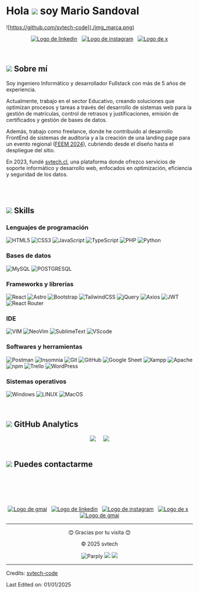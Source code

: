 
# <b>Hola <picture><img src="https://media.giphy.com/media/hvRJCLFzcasrR4ia7z/giphy.gif" width="35"></picture> soy Mario Sandoval</b>

![https://github.com/svtech-code](./img_marca.png)

<p align="center">
  <a href="https://www.linkedin.com/in/mario-sandoval-luengo-a059051b6" target="_blank" >
    <img src="https://img.shields.io/badge/LinkedIn-0077B5?logo=linkedIn" alt="Logo de linkedin"></a>
  &nbsp;
  <a href="https://www.instagram.com/svtech_code/" target="_blank" >
    <img src="https://img.shields.io/badge/Follow-E4405F?logo=instagram" alt="Logo de instagram"></a>
  &nbsp;
  <a href="https://x.com/svtech_code" target="_blank" >
    <img src="https://img.shields.io/badge/Follow-black?logo=x" alt="Logo de x"></a>
</p>

<br>

## <picture><img src = "https://github.com/7oSkaaa/7oSkaaa/blob/main/Images/about_me.gif?raw=true" width="25"></picture><b> Sobre mí</b>
Soy ingeniero Informático y desarrollador Fullstack con más de 5 años de experiencia.

Actualmente, trabajo en el sector Educativo, creando soluciones que optimizan procesos y tareas a través del desarrollo de sistemas web para la gestión de matrículas, control de retrasos y justificaciones, emisión de certificados y gestión de bases de datos.

Además, trabajo como freelance, donde he contribuido al desarrollo FrontEnd de sistemas de auditoría y a la creación de una landing page para un evento regional ([FEEM 2024](https://feem.cl)), cubriendo desde el diseño hasta el despliegue del sitio.

En 2023, fundé [svtech.cl](https://svtech.cl), una plataforma donde ofrezco servicios de soporte informático y desarrollo web, enfocados en optimización, eficiencia y seguridad de los datos.

<br><br>

## <picture><img src="https://media2.giphy.com/media/QssGEmpkyEOhBCb7e1/giphy.gif" width="25"></picture><b> Skills</b>
### Lenguajes de programación
![HTML5](https://img.shields.io/badge/HTML5-E34F26.svg?logo=html5&logoColor=white)
![CSS3](https://img.shields.io/badge/CSS3-1572B6.svg?logo=css3&logoColor=white)
![JavaScript](https://img.shields.io/badge/JavaScript-%23323330.svg?logo=javascript&logoColor=%23F7DF1E)
![TypeScript](https://img.shields.io/badge/TypeScript-00273f.svg?logo=typescript)
![PHP](https://img.shields.io/badge/PHP-777BB4.svg?logo=php&logoColor=white)
![Python](https://img.shields.io/badge/Python%20-%2314354C.svg?logo=python&logoColor=yellow)

### Bases de datos
![MySQL](https://img.shields.io/badge/MySQL-00000F.svg?logo=mysql&logoColor=white)
![POSTGRESQL](https://img.shields.io/badge/PostgreSQL-316192.svg?logo=postgresql&logoColor=white) 


### Frameworks y librerías
![React](https://img.shields.io/badge/Astro-FFFFFF.svg?logo=astro&logoColor=4742D7)
![Astro](https://img.shields.io/badge/React-222222.svg?logo=React&logoColor=61DAFB)
![Bootstrap](https://img.shields.io/badge/Bootstrap%20-%23150458.svg?logo=Bootstrap&logoColor=white)
![TailwindCSS](https://img.shields.io/badge/tailwindcss-%2338B2AC.svg?logo=tailwind-css&logoColor=white)
![jQuery](https://img.shields.io/badge/jQuery-0769AD.svg?logo=jQuery&logoColor=white)
![Axios](https://img.shields.io/badge/Axios-5A29E4.svg?logo=Axios&logoColor=white)
![JWT](https://img.shields.io/badge/JWT-222222.svg?logo=JSON%20web%20tokens)
![React Router](https://img.shields.io/badge/React_Router-CA4245.svg?logo=react-router&logoColor=white)

### IDE
![VIM](https://img.shields.io/badge/VIM-%2311AB00.svg?logo=vim&logoColor=white)
![NeoVim](https://img.shields.io/badge/NeoVim-%2357A143.svg?logo=neovim&logoColor=white)
![SublimeText](https://img.shields.io/badge/sublime_text-%23575757.svg?logo=sublime-text&logoColor=important)
![VScode](https://img.shields.io/badge/Visual%20Studio%20Code-0078d7.svg?logo=visual-studio-code&logoColor=white)


### Softwares y herramientas
![Postman](https://img.shields.io/badge/Postman-FF6C37.svg?logo=postman&logoColor=white)
![Insomnia](https://img.shields.io/badge/Insomnia-5849BE.svg?logo=Insomnia&logoColor=white)
![Git](https://img.shields.io/badge/Git%20-%23F05033.svg?logo=git&logoColor=white)
![GitHub](https://img.shields.io/badge/GitHub-222222.svg?logo=github&logoColor=white)
![Google Sheet](https://img.shields.io/badge/Google%20Sheets%20-%2334A853.svg?logo=google%20sheets&logoColor=white)
![Xampp](https://img.shields.io/badge/Xampp-F37623.svg?logo=xampp&logoColor=white)
![Apache](https://img.shields.io/badge/Apache-D22128.svg?logo=Apache&logoColor=white)
![npm](https://img.shields.io/badge/npm-CB3837.svg?logo=npm&logoColor=white)
![Trello](https://img.shields.io/badge/-Trello-0079BF.svg?logo=Trello&logoColor=white)
![WordPress](https://img.shields.io/badge/WordPress-%23117AC9.svg?logo=WordPress&logoColor=white)


### Sistemas operativos
![Windows](https://img.shields.io/badge/Windows-0078D6.svg?logo=windows&logoColor=white)
![LINUX](https://img.shields.io/badge/Linux-FCC624.svg?logo=linux&logoColor=black)
![MacOS](https://img.shields.io/badge/MacOS-222222.svg?logo=apple&logoColor=white)


<br>

## <picture><img src="https://media.giphy.com/media/iY8CRBdQXODJSCERIr/giphy.gif" width="25"></picture><b> GitHub Analytics</b>
<div align="center">
  <img height="200em" src="https://github-readme-stats-eight-theta.vercel.app/api/top-langs/?username=svtech-code&layout=compact&langs_count=8&theme=tokyonight"/>
  &nbsp;&nbsp;&nbsp;
  <img height="200em" src="https://github-readme-stats-eight-theta.vercel.app/api?username=svtech-code&show_icons=true&theme=tokyonight&include_all_commits=true&count_private=true"/>
</div>

<br>

## <picture><img src='https://raw.githubusercontent.com/ShahriarShafin/ShahriarShafin/main/Assets/handshake.gif' width="50"></picture><b> Puedes contactarme</b>
<p align="center" style="margin-top: 100px;">
  <a href="https://svtech.cl" target="_blank">
    <img src="https://img.shields.io/badge/www.svtech.cl-045669?logo=Google-Chrome&logoColor=white" alt="Logo de gmai"></a>
  &nbsp;
  <a href="https://www.linkedin.com/in/mario-sandoval-luengo-a059051b6" target="_blank" >
    <img src="https://img.shields.io/badge/Mario_Sandoval-0077B5?logo=linkedIn" alt="Logo de linkedin"></a>
  &nbsp;
  <a href="https://www.instagram.com/svtech_code/" target="_blank" >
    <img src="https://img.shields.io/badge/svtech__code-E4405F?logo=instagram" alt="Logo de instagram"></a>
  &nbsp;
  <a href="https://x.com/svtech_code" target="_blank" >
    <img src="https://img.shields.io/badge/@svtech__code-black?logo=x" alt="Logo de x"></a>
  &nbsp;
  <a href="mailto:contacto@svtech.cl">
    <img src="https://img.shields.io/badge/contacto@svtech.cl-D14836?logo=Gmail&logoColor=white" alt="Logo de gmai"></a>
</p>

---

<p align="center">
  😊 Gracias por tu visita 😊
  <div align="center">
    © 2025 svtech
  </div>
  
</p>

<p align="center">
  <img src="https://komarev.com/ghpvc/?username=svtech-code" alt="Parply" />
    <a href="https://github.com/svtech-code/">
      <img src="https://img.shields.io/github/followers/svtech-code?style=flat-square?color=%234CC61E&label=GitHub%20Followers%20"/></a>
  <a href="https://github.com/Parply/">
    <img src="https://img.shields.io/github/last-commit/svtech-code/svtech-code?style=flat-square?color=red&label=Last%20Updated%20"/></a>
</p>

---

Credits: [svtech-code](https://github.com/svtech-code)

Last Edited on: 01/01/2025



